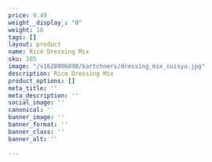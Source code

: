 ```yaml
---
price: 9.49
weight__display_: "0"
weight: 16
tags: []
layout: product
name: Rice Dressing Mix
sku: 105
image: "/v1628006898/kartchners/dressing_mix_cuisyu.jpg"
description: Rice Dressing Mix
product_options: []
meta_title: ''
meta_description: ''
social_image: ''
canonical: ''
banner_image: ''
banner_format: ''
banner_class: ''
banner_alt: ''

---
```

